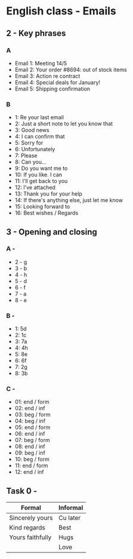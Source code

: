 # English class - Emails

## 2 - Key phrases

### A

- Email 1: Meeting 14/5
- Email 2: Your order #8694: out of stock items
- Email 3: Action re contract
- Email 4: Special deals for January!
- Email 5: Shipping confirmation

### B

- 1: Re your last email
- 2: Just a short note to let you know that
- 3: Good news
- 4: I can confirm that
- 5: Sorry for
- 6: Unfortunately
- 7: Please
- 8: Can you...
- 9: Do you want me to
- 10: If you like. I can
- 11: I'll get back to you
- 12: I've attached
- 13: Thank you for your help
- 14: If there's anything else, just let me know
- 15: Looking forward to
- 16: Best wishes / Regards

## 3 - Opening and closing

### A - 

- 2 - g
- 3 - b
- 4 - h
- 5 - d
- 6 - f
- 7 - a
- 8 - e

### B - 

- 1: 5d
- 2: 1c
- 3: 7a
- 4: 4h
- 5: 8e
- 6: 6f
- 7: 2g
- 8: 3b

### C - 

- 01: end / form
- 02: end / inf
- 03: beg / form
- 04: beg / inf
- 05: end / form
- 06: end / inf
- 07: beg / form
- 08: end / inf
- 09: beg / inf
- 10: beg / form
- 11: end / form
- 12: end / inf

## Task 0 -

| Formal           | Informal |
| ---------------- | -------- |
| Sincerely yours  | Cu later |
| Kind regards     | Best     |
| Yours faithfully | Hugs     |
|                  | Love     |
